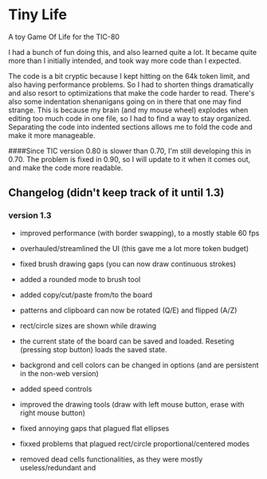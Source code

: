 # Tiny Life
A toy Game Of Life for the TIC-80

I had a bunch of fun doing this, and also learned quite a lot. It became quite more than I initially intended, and took way more code than I expected.

The code is a bit cryptic because I kept hitting on the 64k token limit, and also having performance problems. So I had to shorten things dramatically and also resort to optimizations that make the code harder to read. There's also some indentation shenanigans going on in there that one may find strange. This is because my brain (and my mouse wheel) explodes when editing too much code in one file, so I had to find a way to stay organized. Separating the code into indented sections allows me to fold the code and make it more manageable.

####Since TIC version 0.80 is slower than 0.70, I'm still developing this in 0.70. The problem is fixed in 0.90, so I will update to it when it comes out, and make the code more readable.


## Changelog (didn't keep track of it until 1.3)

### version 1.3
 - improved performance (with border swapping), to a mostly stable 60 fps
 - overhauled/streamlined the UI (this gave me a lot more token budget)
 - fixed brush drawing gaps (you can now draw continuous strokes)
 - added a rounded mode to brush tool
 - added copy/cut/paste from/to the board
 - patterns and clipboard can now be rotated (Q/E) and flipped (A/Z)
 - rect/circle sizes are shown while drawing
 - the current state of the board can be saved and loaded. Reseting (pressing stop button) loads the saved state.
 - backgrond and cell colors can be changed in options (and are persistent in the non-web version)
 - added speed controls
 - improved the drawing tools (draw with left mouse button, erase with right mouse button)

 - fixed annoying gaps that plagued flat ellipses
 - fixxed problems that plagued rect/circle proportional/centered modes
 - removed dead cells functionalities, as they were mostly useless/redundant and
